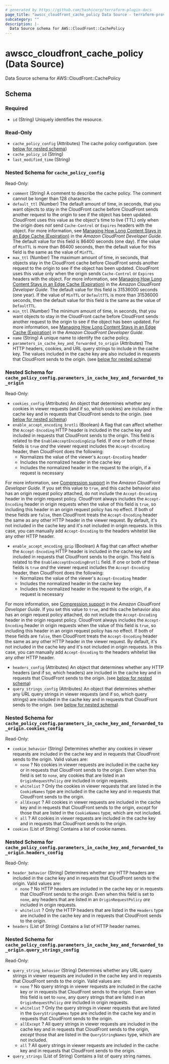 ```yaml
---
# generated by https://github.com/hashicorp/terraform-plugin-docs
page_title: "awscc_cloudfront_cache_policy Data Source - terraform-provider-awscc"
subcategory: ""
description: |-
  Data Source schema for AWS::CloudFront::CachePolicy
---
```


# awscc_cloudfront_cache_policy (Data Source)

Data Source schema for AWS::CloudFront::CachePolicy



<!-- schema generated by tfplugindocs -->
## Schema

### Required

- `id` (String) Uniquely identifies the resource.

### Read-Only

- `cache_policy_config` (Attributes) The cache policy configuration. (see [below for nested schema](#nestedatt--cache_policy_config))
- `cache_policy_id` (String)
- `last_modified_time` (String)

<a id="nestedatt--cache_policy_config"></a>
### Nested Schema for `cache_policy_config`

Read-Only:

- `comment` (String) A comment to describe the cache policy. The comment cannot be longer than 128 characters.
- `default_ttl` (Number) The default amount of time, in seconds, that you want objects to stay in the CloudFront cache before CloudFront sends another request to the origin to see if the object has been updated. CloudFront uses this value as the object's time to live (TTL) only when the origin does *not* send ``Cache-Control`` or ``Expires`` headers with the object. For more information, see [Managing How Long Content Stays in an Edge Cache (Expiration)](https://docs.aws.amazon.com/AmazonCloudFront/latest/DeveloperGuide/Expiration.html) in the *Amazon CloudFront Developer Guide*.
 The default value for this field is 86400 seconds (one day). If the value of ``MinTTL`` is more than 86400 seconds, then the default value for this field is the same as the value of ``MinTTL``.
- `max_ttl` (Number) The maximum amount of time, in seconds, that objects stay in the CloudFront cache before CloudFront sends another request to the origin to see if the object has been updated. CloudFront uses this value only when the origin sends ``Cache-Control`` or ``Expires`` headers with the object. For more information, see [Managing How Long Content Stays in an Edge Cache (Expiration)](https://docs.aws.amazon.com/AmazonCloudFront/latest/DeveloperGuide/Expiration.html) in the *Amazon CloudFront Developer Guide*.
 The default value for this field is 31536000 seconds (one year). If the value of ``MinTTL`` or ``DefaultTTL`` is more than 31536000 seconds, then the default value for this field is the same as the value of ``DefaultTTL``.
- `min_ttl` (Number) The minimum amount of time, in seconds, that you want objects to stay in the CloudFront cache before CloudFront sends another request to the origin to see if the object has been updated. For more information, see [Managing How Long Content Stays in an Edge Cache (Expiration)](https://docs.aws.amazon.com/AmazonCloudFront/latest/DeveloperGuide/Expiration.html) in the *Amazon CloudFront Developer Guide*.
- `name` (String) A unique name to identify the cache policy.
- `parameters_in_cache_key_and_forwarded_to_origin` (Attributes) The HTTP headers, cookies, and URL query strings to include in the cache key. The values included in the cache key are also included in requests that CloudFront sends to the origin. (see [below for nested schema](#nestedatt--cache_policy_config--parameters_in_cache_key_and_forwarded_to_origin))

<a id="nestedatt--cache_policy_config--parameters_in_cache_key_and_forwarded_to_origin"></a>
### Nested Schema for `cache_policy_config.parameters_in_cache_key_and_forwarded_to_origin`

Read-Only:

- `cookies_config` (Attributes) An object that determines whether any cookies in viewer requests (and if so, which cookies) are included in the cache key and in requests that CloudFront sends to the origin. (see [below for nested schema](#nestedatt--cache_policy_config--parameters_in_cache_key_and_forwarded_to_origin--cookies_config))
- `enable_accept_encoding_brotli` (Boolean) A flag that can affect whether the ``Accept-Encoding`` HTTP header is included in the cache key and included in requests that CloudFront sends to the origin.
 This field is related to the ``EnableAcceptEncodingGzip`` field. If one or both of these fields is ``true`` *and* the viewer request includes the ``Accept-Encoding`` header, then CloudFront does the following:
  +  Normalizes the value of the viewer's ``Accept-Encoding`` header
  +  Includes the normalized header in the cache key
  +  Includes the normalized header in the request to the origin, if a request is necessary
  
 For more information, see [Compression support](https://docs.aws.amazon.com/AmazonCloudFront/latest/DeveloperGuide/controlling-the-cache-key.html#cache-policy-compressed-objects) in the *Amazon CloudFront Developer Guide*.
 If you set this value to ``true``, and this cache behavior also has an origin request policy attached, do not include the ``Accept-Encoding`` header in the origin request policy. CloudFront always includes the ``Accept-Encoding`` header in origin requests when the value of this field is ``true``, so including this header in an origin request policy has no effect.
 If both of these fields are ``false``, then CloudFront treats the ``Accept-Encoding`` header the same as any other HTTP header in the viewer request. By default, it's not included in the cache key and it's not included in origin requests. In this case, you can manually add ``Accept-Encoding`` to the headers whitelist like any other HTTP header.
- `enable_accept_encoding_gzip` (Boolean) A flag that can affect whether the ``Accept-Encoding`` HTTP header is included in the cache key and included in requests that CloudFront sends to the origin.
 This field is related to the ``EnableAcceptEncodingBrotli`` field. If one or both of these fields is ``true`` *and* the viewer request includes the ``Accept-Encoding`` header, then CloudFront does the following:
  +  Normalizes the value of the viewer's ``Accept-Encoding`` header
  +  Includes the normalized header in the cache key
  +  Includes the normalized header in the request to the origin, if a request is necessary
  
 For more information, see [Compression support](https://docs.aws.amazon.com/AmazonCloudFront/latest/DeveloperGuide/controlling-the-cache-key.html#cache-policy-compressed-objects) in the *Amazon CloudFront Developer Guide*.
 If you set this value to ``true``, and this cache behavior also has an origin request policy attached, do not include the ``Accept-Encoding`` header in the origin request policy. CloudFront always includes the ``Accept-Encoding`` header in origin requests when the value of this field is ``true``, so including this header in an origin request policy has no effect.
 If both of these fields are ``false``, then CloudFront treats the ``Accept-Encoding`` header the same as any other HTTP header in the viewer request. By default, it's not included in the cache key and it's not included in origin requests. In this case, you can manually add ``Accept-Encoding`` to the headers whitelist like any other HTTP header.
- `headers_config` (Attributes) An object that determines whether any HTTP headers (and if so, which headers) are included in the cache key and in requests that CloudFront sends to the origin. (see [below for nested schema](#nestedatt--cache_policy_config--parameters_in_cache_key_and_forwarded_to_origin--headers_config))
- `query_strings_config` (Attributes) An object that determines whether any URL query strings in viewer requests (and if so, which query strings) are included in the cache key and in requests that CloudFront sends to the origin. (see [below for nested schema](#nestedatt--cache_policy_config--parameters_in_cache_key_and_forwarded_to_origin--query_strings_config))

<a id="nestedatt--cache_policy_config--parameters_in_cache_key_and_forwarded_to_origin--cookies_config"></a>
### Nested Schema for `cache_policy_config.parameters_in_cache_key_and_forwarded_to_origin.cookies_config`

Read-Only:

- `cookie_behavior` (String) Determines whether any cookies in viewer requests are included in the cache key and in requests that CloudFront sends to the origin. Valid values are:
  +   ``none`` ? No cookies in viewer requests are included in the cache key or in requests that CloudFront sends to the origin. Even when this field is set to ``none``, any cookies that are listed in an ``OriginRequestPolicy`` *are* included in origin requests.
  +   ``whitelist`` ? Only the cookies in viewer requests that are listed in the ``CookieNames`` type are included in the cache key and in requests that CloudFront sends to the origin.
  +   ``allExcept`` ? All cookies in viewer requests are included in the cache key and in requests that CloudFront sends to the origin, *except* for those that are listed in the ``CookieNames`` type, which are not included.
  +   ``all`` ? All cookies in viewer requests are included in the cache key and in requests that CloudFront sends to the origin.
- `cookies` (List of String) Contains a list of cookie names.


<a id="nestedatt--cache_policy_config--parameters_in_cache_key_and_forwarded_to_origin--headers_config"></a>
### Nested Schema for `cache_policy_config.parameters_in_cache_key_and_forwarded_to_origin.headers_config`

Read-Only:

- `header_behavior` (String) Determines whether any HTTP headers are included in the cache key and in requests that CloudFront sends to the origin. Valid values are:
  +   ``none`` ? No HTTP headers are included in the cache key or in requests that CloudFront sends to the origin. Even when this field is set to ``none``, any headers that are listed in an ``OriginRequestPolicy`` *are* included in origin requests.
  +   ``whitelist`` ? Only the HTTP headers that are listed in the ``Headers`` type are included in the cache key and in requests that CloudFront sends to the origin.
- `headers` (List of String) Contains a list of HTTP header names.


<a id="nestedatt--cache_policy_config--parameters_in_cache_key_and_forwarded_to_origin--query_strings_config"></a>
### Nested Schema for `cache_policy_config.parameters_in_cache_key_and_forwarded_to_origin.query_strings_config`

Read-Only:

- `query_string_behavior` (String) Determines whether any URL query strings in viewer requests are included in the cache key and in requests that CloudFront sends to the origin. Valid values are:
  +   ``none`` ? No query strings in viewer requests are included in the cache key or in requests that CloudFront sends to the origin. Even when this field is set to ``none``, any query strings that are listed in an ``OriginRequestPolicy`` *are* included in origin requests.
  +   ``whitelist`` ? Only the query strings in viewer requests that are listed in the ``QueryStringNames`` type are included in the cache key and in requests that CloudFront sends to the origin.
  +   ``allExcept`` ? All query strings in viewer requests are included in the cache key and in requests that CloudFront sends to the origin, *except* those that are listed in the ``QueryStringNames`` type, which are not included.
  +   ``all`` ? All query strings in viewer requests are included in the cache key and in requests that CloudFront sends to the origin.
- `query_strings` (List of String) Contains a list of query string names.
